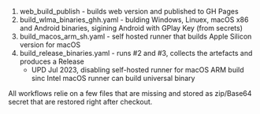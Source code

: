 1. web_build_publish - builds web version and published to GH Pages
2. build_wlma_binaries_ghh.yaml - bulding Windows, Linuex, macOS x86 and Android binaries, sigining Android with GPlay Key (from secrets)
3. build_macos_arm_sh.yaml - self hosted runner that builds Apple Silicon version for macOS
4. build_release_binaries.yaml - runs #2 and #3, collects the artefacts and produces a Release
   - UPD Jul 2023, disabling self-hosted runner for macOS ARM build sinc Intel macOS runner can build universal binary

All workflows relie on a few files that are missing and stored as zip/Base64 secret that are restored right after checkout.

